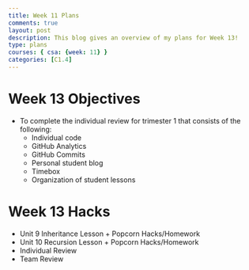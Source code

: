 ```yaml
---
title: Week 11 Plans
comments: true
layout: post
description: This blog gives an overview of my plans for Week 13!
type: plans
courses: { csa: {week: 11} }
categories: [C1.4]
---
```


# Week 13 Objectives

- To complete the individual review for trimester 1 that consists of the following:
    - Individual code
    - GitHub Analytics
    - GitHub Commits
    - Personal student blog
    - Timebox
    - Organization of student lessons

# Week 13 Hacks

- Unit 9 Inheritance Lesson + Popcorn Hacks/Homework
- Unit 10 Recursion Lesson + Popcorn Hacks/Homework
- Individual Review
- Team Review
